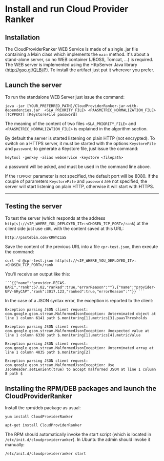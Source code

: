 # Install and run Cloud Provider Ranker

## Installation
The CloudProviderRanker WEB Service is made of a single .jar file containing a Main class which implements the ```main``` method. It's about a stand-alone server, so no WEB container (JBOSS, Tomcat, ...) is required. The WEB server is implemented using the HttpServer Java library (http://goo.gl/QLBjiP).
To install the artifact just put it wherever you prefer.
## Launch the server
To run the standalone WEB Server just issue the command:

    java -jar [YOUR_PREFERRED_PATH]/CloudProviderRanker-jar-with-dependencies.jar  <SLA_PRIORITY_FILE> <PAASMETRIC_NORMALIZATION_FILE> [TCPPORT] [KeystoreFile password]

The meaning of the content of two files ```<SLA_PRIORITY_FILE>``` and ```<PAASMETRIC_NORMALIZATION_FILE>``` is explained in the algorithm section.

By default the server is started listening on plain HTTP (not encrypted). To switch on a HTTPS server, it must be started with the options ```KeystoreFile``` and ```password```; to generate a Keystore file, just issue the command:

    keytool -genkey -alias webservice -keystore <filepath>

a password will be asked, and must be used in the command line above.

If the ```TCPPORT``` parameter is not specified, the default port will be 8080.
If the couple of parameters ```KeystoreFile``` and ```password``` are not specified, the server will start listening on plain HTTP, otherwise it will start with HTTPS.

----------------------------
## Testing the server
To test the server (which responds at the address ```http[s]://<IP_WHERE_YOU_DEPLOYED_IT>:<CHOSEN_TCP_PORT>/rank```) at the client side just use ```cURL``` with the content saved at this URL:

```
http://pastebin.com/KRWhC1aS
```

Save the content of the previous URL into a file ```cpr-test.json```, then execute the command:

```
curl -d @cpr-test.json http[s]://<IP_WHERE_YOU_DEPLOYED_IT>:<CHOSEN_TCP_PORT>/rank
```

You'll receive an output like this:

    ```{{"name":"provider-RECAS-BARI","rank":57.02,"ranked":true,"errorReason":""},{"name":"provider-UPV-GRyCAP","rank":3017.123,"ranked":true,"errorReason":""}} ```

In the case of a JSON syntax error, the exception is reported to the client:

```Exception parsing JSON client request: com.google.gson.stream.MalformedJsonException: Unterminated object at line 1 column 6141 path $.monitoring[1].metrics[3].paasThresholds```

```Exception parsing JSON client request: com.google.gson.stream.MalformedJsonException: Unexpected value at line 1 column 6338 path $.monitoring[1].metrics[4].metricValue```

```Exception parsing JSON client request: com.google.gson.stream.MalformedJsonException: Unterminated array at line 1 column 4835 path $.monitoring[2]```

```Exception parsing JSON client request: com.google.gson.stream.MalformedJsonException: Use JsonReader.setLenient(true) to accept malformed JSON at line 1 column 8 path $```

## Installing the RPM/DEB packages and launch the CloudProviderRanker
Install the rpm/deb package as usual:
```
yum install CloudProviderRanker
```
```
apt-get install CloudProviderRanker
```
The RPM should automatically invoke the start script (which is located in `/etc/init.d/cloudproviderranker`). In Ubuntu the admin should invoke it manually:
```
/etc/init.d/cloudproviderranker start
```